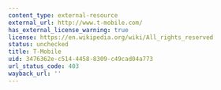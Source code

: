 ```yaml
---
content_type: external-resource
external_url: http://www.t-mobile.com/
has_external_license_warning: true
license: https://en.wikipedia.org/wiki/All_rights_reserved
status: unchecked
title: T-Mobile
uid: 3476362e-c514-4458-8309-c49cad04a773
url_status_code: 403
wayback_url: ''
---
```

